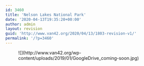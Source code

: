 ```yaml
---
id: 3460
title: 'Nelson Lakes National Park'
date: '2020-04-13T19:35:20+00:00'
author: admin
layout: revision
guid: 'http://www.van42.org/2020/04/13/1803-revision-v1/'
permalink: '/?p=3460'
---
```


<div class="wp-container-3897 wp-block-columns has-2-columns"><div class="wp-container-3895 wp-block-column"><figure class="wp-block-image">![](http://www.van42.org/wp-content/uploads/2019/01/GoogleDrive_coming-soon.jpg)</figure></div><div class="wp-container-3896 wp-block-column"></div></div>